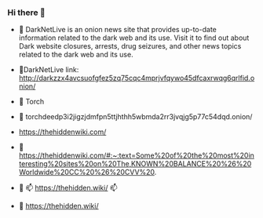 ### Hi there 👋

<!--
**DnaCode1/DnaCode1** is a ✨ _special_ ✨ repository because its `README.md` (this file) appears on your GitHub profile.

Here are some ideas to get you started:

- 🔭 I’m currently working on ...
- 🌱 I’m currently learning ...
- 👯 I’m looking to collaborate on ...
- 🤔 I’m looking for help with ...
- 💬 Ask me about ...
- 📫 How to reach me: ...
- 😄 Pronouns: ...
- ⚡ Fun fact: ...
-->

- 🌱 DarkNetLive is an onion news site that provides up-to-date information related to the dark web and its use. Visit it to find out about Dark website closures, arrests, drug seizures, and other news topics related to the dark web and its use.

- 👯DarkNetLive link: http://darkzzx4avcsuofgfez5zq75cqc4mprjvfqywo45dfcaxrwqg6qrlfid.onion/


- 👯 Torch

- 👯 torchdeedp3i2jigzjdmfpn5ttjhthh5wbmda2rr3jvqjg5p77c54dqd.onion/
- https://thehiddenwiki.com/
- 👯  https://thehiddenwiki.com/#:~:text=Some%20of%20the%20most%20interesting%20sites%20on%20The,KNOWN%20BALANCE%20%26%20Worldwide%20CC%20%26%20CVV%20.
 - 🔭 📫  https://thehidden.wiki/  📫 
 - 🔭  https://thehidden.wiki/

